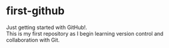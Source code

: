 # first-github
Just getting started with GitHub!.
<br>
This is my first repository as I begin learning version control and collaboration with Git.
